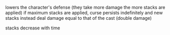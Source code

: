lowers the character's defense (they take more damage the more stacks are applied)
if maximum stacks are applied, curse persists indefinitely and new stacks instead deal damage equal to that of the cast (double damage)

stacks decrease with time